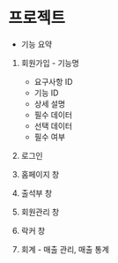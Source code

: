 # 프로젝트

- 기능 요약

1. 회원가입 - 기능명
    - 요구사항 ID
    - 기능 ID
    - 상세 설명
    - 필수 데이터
    - 선택 데이터
    - 필수 여부

2. 로그인

3. 홈페이지 창

4. 출석부 창

5. 회원관리 창

6. 락커 창

7. 회계 - 매출 관리, 매출 통계